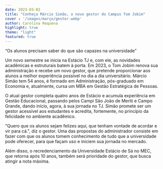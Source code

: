 ```yaml
---
date: 2023-03-02
title: "Conheça Márcio Simão, o novo gestor do Campus Tom Jobim"
cover : '/images/março/gestor.webp'
author: Carolina Requena
highlight: true
theme: "light"
featured: true
---
```

“Os alunos precisam saber do que são capazes na universidade”

Um novo semestre se inicia na Estácio TJ e, com ele, as novidades acadêmicas e estruturais batem à porta. Em 2023, o Tom Jobim renova sua administração e recebe um novo gestor, que pretende proporcionar aos alunos a melhor experiência possível no dia a dia universitário. Márcio Simão tem 54 anos, é formado em Administração, pós-graduado em Economia e, atualmente, cursa um MBA em Gestão Estratégica de Pessoas.

O atual gestor completa quatro anos de Estácio e acumula experiência em Gestão Educacional, passando pelos Campi São João de Meriti e Campo Grande, dando início, agora, à sua jornada no TJ. Simão promete ser um gestor acessível aos estudantes e acredita, fortemente, no princípio da felicidade no ambiente acadêmico. 

"Quero que os alunos sejam felizes aqui, que tenham vontade de acordar e vir para cá.", diz o gestor. Uma das propostas do administrador consiste em fazer com que os alunos tomem conhecimento de tudo que a universidade pode oferecer, para que façam uso e iniciem sua jornada no mercado.

Além disso, o recredenciamento da Universidade Estácio de Sá no MEC, que retorna após 10 anos, também será prioridade do gestor, que busca atingir a nota máxima.